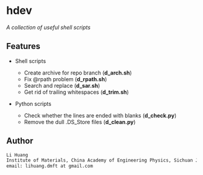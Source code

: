 # hdev

*A collection of useful shell scripts*

## Features

* Shell scripts
    * Create archive for repo branch (**d\_arch.sh**)
    * Fix @rpath problem (**d\_rpath.sh**)
    * Search and replace (**d\_sar.sh**)
    * Get rid of trailing whitespaces (**d\_trim.sh**)

* Python scripts
    * Check whether the lines are ended with blanks (**d\_check.py**)
    * Remove the dull .DS\_Store files (**d\_clean.py**)

## Author

```sh
Li Huang
Institute of Materials, China Academy of Engineering Physics, Sichuan Jiangyou, PRC
email: lihuang.dmft at gmail.com
```
